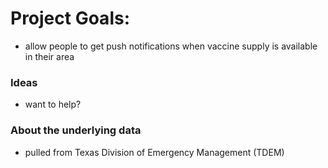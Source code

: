 # Project Goals:

- allow people to get push notifications when vaccine supply is available in their area

### Ideas 

- want to help? <todo add airtable form>


### About the underlying data

- pulled from Texas Division of Emergency Management (TDEM)
